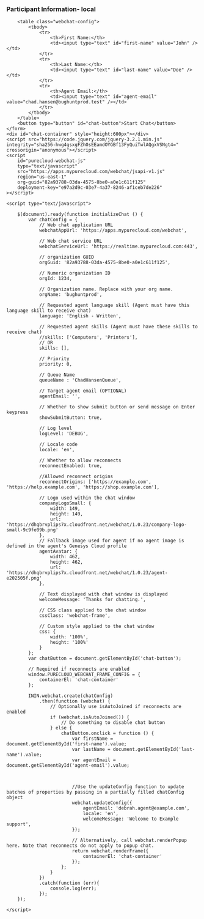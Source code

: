 <!DOCTYPE html>
<html>

<head>
    <meta charset="utf-8">
    <title>Genesys Cloud Web Chat Demo</title>
</head>

<body>
    <form id="chatForm">
        <h3>Participant Information- local</h3>

        <table class="webchat-config">
            <tbody>
                <tr>
                    <th>First Name:</th>
                    <td><input type="text" id="first-name" value="John" /></td>
                </tr>
                <tr>
                    <th>Last Name:</th>
                    <td><input type="text" id="last-name" value="Doe" /></td>
                </tr>
                <tr>
                    <th>Agent Email:</th>
                    <td><input type="text" id="agent-email" value="chad.hansen@bughuntprod.test" /></td>
                </tr>
            </tbody>
        </table>
        <button type="button" id="chat-button">Start Chat</button>
    </form>
    <div id="chat-container" style="height:600px"></div>
    <script src="https://code.jquery.com/jquery-3.2.1.min.js" integrity="sha256-hwg4gsxgFZhOsEEamdOYGBf13FyQuiTwlAQgxVSNgt4=" crossorigin="anonymous"></script>
    <script
        id="purecloud-webchat-js"
        type="text/javascript"
        src="https://apps.mypurecloud.com/webchat/jsapi-v1.js"
        region="us-east-1"
        org-guid="82a93788-03da-4575-8be0-a0e1c611f125"
        deployment-key="e97a2d9c-03e7-4a37-8246-af1ceb7de226"
    ></script>

    <script type="text/javascript">

        $(document).ready(function initializeChat () {
            var chatConfig = {
                // Web chat application URL
                webchatAppUrl: 'https://apps.mypurecloud.com/webchat',

                // Web chat service URL
                webchatServiceUrl: 'https://realtime.mypurecloud.com:443',

                // organization GUID
                orgGuid: '82a93788-03da-4575-8be0-a0e1c611f125',

                // Numeric organization ID
                orgId: 1234,

                // Organization name. Replace with your org name.
                orgName: 'bughuntprod',

                // Requested agent language skill (Agent must have this language skill to receive chat)
                language: 'English - Written',

                // Requested agent skills (Agent must have these skills to receive chat)
                //skills: ['Computers', 'Printers'],
                // OR
                skills: [],

                // Priority
                priority: 0,

                // Queue Name
                queueName : 'ChadHansenQueue',

                // Target agent email (OPTIONAL)
                agentEmail: '',

                // Whether to show submit button or send message on Enter keypress
                showSubmitButton: true,

                // Log level
                logLevel: 'DEBUG',

                // Locale code
                locale: 'en',

                // Whether to allow reconnects
                reconnectEnabled: true,

                //Allowed reconnect origins
                reconnectOrigins: ['https://example.com', 'https://help.example.com', 'https://shop.example.com'],

                // Logo used within the chat window
                companyLogoSmall: {
                    width: 149,
                    height: 149,
                    url: 'https://dhqbrvplips7x.cloudfront.net/webchat/1.0.23/company-logo-small-9c9fe09b.png'
                },
                // Fallback image used for agent if no agent image is defined in the agent's Genesys Cloud profile
                agentAvatar: {
                    width: 462,
                    height: 462,
                    url: 'https://dhqbrvplips7x.cloudfront.net/webchat/1.0.23/agent-e202505f.png'
                },

                // Text displayed with chat window is displayed
                welcomeMessage: 'Thanks for chatting.',

                // CSS class applied to the chat window
                cssClass: 'webchat-frame',

                // Custom style applied to the chat window
                css: {
                    width: '100%',
                    height: '100%'
                }
            };
            var chatButton = document.getElementById('chat-button');

            // Required if reconnects are enabled
            window.PURECLOUD_WEBCHAT_FRAME_CONFIG = {
                containerEl: 'chat-container'
            };

            ININ.webchat.create(chatConfig)
                .then(function (webchat) {
                    // Optionally use isAutoJoined if reconnects are enabled
                    if (webchat.isAutoJoined()) {
                        // Do something to disable chat button
                    } else {
                        chatButton.onclick = function () {
                            var firstName = document.getElementById('first-name').value;
                            var lastName = document.getElementById('last-name').value;
                            var agentEmail = document.getElementById('agent-email').value;

                         

                            //Use the updateConfig function to update batches of properties by passing in a partially filled chatConfig object
                            webchat.updateConfig({
                                agentEmail: 'debrah.agent@example.com',
                                locale: 'en',
                                welcomeMessage: 'Welcome to Example support',
                            });

                            // Alternatively, call webchat.renderPopup here. Note that reconnects do not apply to popup chat.
                            return webchat.renderFrame({
                                containerEl: 'chat-container'
                            });
                        };
                    }
                })
                .catch(function (err){
                    console.log(err);
                });
        });

    </script>

</body>
</html>
